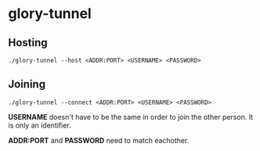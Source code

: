 # glory-tunnel

## Hosting
`./glory-tunnel --host <ADDR:PORT> <USERNAME> <PASSWORD>`

## Joining
`./glory-tunnel --connect <ADDR:PORT> <USERNAME> <PASSWORD>`

**USERNAME** doesn't have to be the same in order to join the other person. It is only an identifier.

**ADDR:PORT** and **PASSWORD** need to match eachother.
